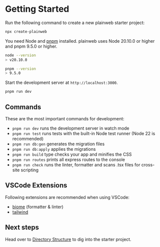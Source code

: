 # Getting Started

Run the following command to create a new plainweb starter project:

```bash
npx create-plainweb
```

You need Node and [pnpm](https://pnpm.io/) installed. plainweb uses Node 20.10.0 or higher and pnpm 9.5.0 or higher.

```bash
node --version
> v20.10.0
```

```bash
pnpm --version
> 9.5.0
```

Start the development server at `http://localhost:3000`.

```bash
pnpm run dev
```

## Commands

These are the most important commands for development:

- `pnpm run dev` runs the development server in watch mode
- `pnpm run test` runs tests with the built-in Node test runner (Node 22 is recommended)
- `pnpm run db:gen` generates the migration files
- `pnpm run db:apply` applies the migrations
- `pnpm run build` type checks your app and minifies the CSS
- `pnpm run routes` prints all express routes to the console
- `pnpm run check` runs the linter, formatter and scans .tsx files for cross-site scripting

## VSCode Extensions

Following extensions are recommended when using VSCode:

- [biome](https://marketplace.visualstudio.com/items?itemName=biomejs.biome) (formatter & linter)
- [tailwind](https://marketplace.visualstudio.com/items?itemName=bradlc.vscode-tailwindcss)

## Next steps

Head over to [Directory Structure](/docs/directory-structure) to dig into the starter project.
